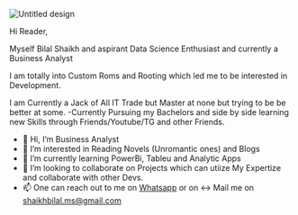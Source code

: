 ![Untitled design](https://github.com/user-attachments/assets/25600646-bbb3-4fcb-8ff8-bd8960fe435b)

Hi Reader,


Myself Bilal Shaikh and aspirant Data Science Enthusiast and currently a Business Analyst

I am totally into Custom Roms and Rooting which led me to be interested in Development.

I am Currently a Jack of All IT Trade but Master at none but trying to be be better at some.
-Currently Pursuing my Bachelors and side by side learning new Skills through Friends/Youtube/TG and other Friends.


- 👋 Hi, I’m Business Analyst
- 👀 I’m interested in Reading Novels (Unromantic ones) and Blogs 
- 🌱 I’m currently learning PowerBi, Tableu and Analytic Apps
- 💞️ I’m looking to collaborate on Projects which can utiize My Expertize and collaborate with other Devs.
- 📫 One can reach out to me  on [Whatsapp](https://api.whatsapp.com/send/?phone=919820625299&text=Hi%20Bilaal&type=phone_number&app_absent=0) or  on  ↔️ Mail me on shaikhbilal.ms@gmail.com 

